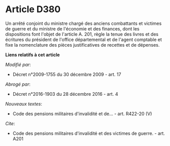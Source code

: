 # Article D380

Un arrêté conjoint du       ministre chargé des anciens combattants et victimes de guerre et du ministre de l'économie et des
finances, dont les dispositions font l'objet de l'article A. 201, règle la tenue des livres et des écritures du président de
l'office départemental et de l'agent comptable et fixe la nomenclature des pièces justificatives de recettes et de dépenses.

**Liens relatifs à cet article**

_Modifié par_:

  - Décret n°2009-1755 du 30 décembre 2009 - art. 17

_Abrogé par_:

  - Décret n°2016-1903 du 28 décembre 2016 - art. 4

_Nouveaux textes_:

  - Code des pensions militaires d'invalidité et de... - art. R422-20 (V)

_Cite_:

  - Code des pensions militaires d'invalidité et des victimes de guerre. - art. A201
